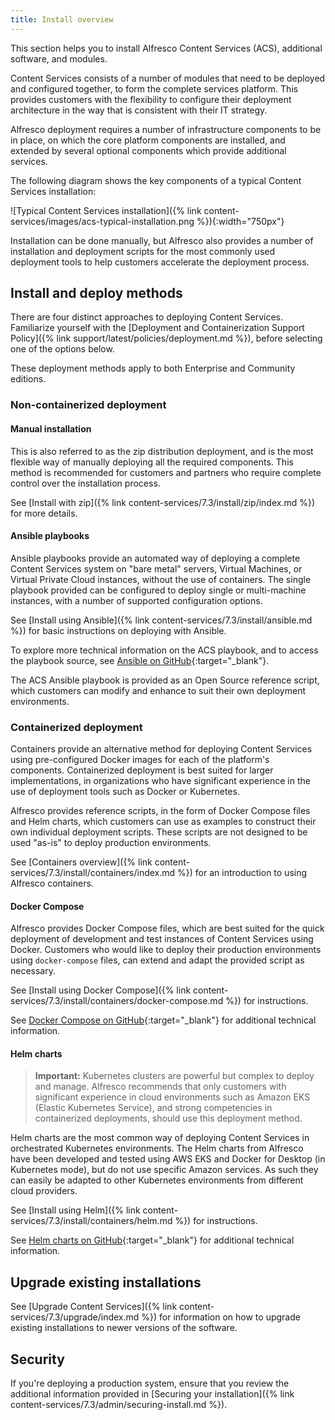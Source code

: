```yaml
---
title: Install overview
---
```


This section helps you to install Alfresco Content Services (ACS), additional software, and modules.

Content Services consists of a number of modules that need to be deployed and configured together, to form the complete services platform. This provides customers with the flexibility to configure their deployment architecture in the way that is consistent with their IT strategy.

Alfresco deployment requires a number of infrastructure components to be in place, on which the core platform components are installed, and extended by several optional components which provide additional services.

The following diagram shows the key components of a typical Content Services installation:

![Typical Content Services installation]({% link content-services/images/acs-typical-installation.png %}){:width="750px"}

Installation can be done manually, but Alfresco also provides a number of installation and deployment scripts for the most commonly used deployment tools to help customers accelerate the deployment process.

## Install and deploy methods

There are four distinct approaches to deploying Content Services. Familiarize yourself with the [Deployment and Containerization Support Policy]({% link support/latest/policies/deployment.md %}), before selecting one of the options below.

These deployment methods apply to both Enterprise and Community editions.

### Non-containerized deployment

#### Manual installation

This is also referred to as the zip distribution deployment, and is the most flexible way of manually deploying all the required components. This method is recommended for customers and partners who require complete control over the installation process.

See [Install with zip]({% link content-services/7.3/install/zip/index.md %}) for more details.

#### Ansible playbooks

Ansible playbooks provide an automated way of deploying a complete Content Services system on "bare metal" servers, Virtual Machines, or Virtual Private Cloud instances, without the use of containers. The single playbook provided can be configured to deploy single or multi-machine instances, with a number of supported configuration options.

See [Install using Ansible]({% link content-services/7.3/install/ansible.md %}) for basic instructions on deploying with Ansible.

To explore more technical information on the ACS playbook, and to access the playbook source, see [Ansible on GitHub](https://github.com/Alfresco/alfresco-ansible-deployment){:target="_blank"}.

The ACS Ansible playbook is provided as an Open Source reference script, which customers can modify and enhance to suit their own deployment environments.

### Containerized deployment

Containers provide an alternative method for deploying Content Services using pre-configured Docker images for each of the platform's components. Containerized deployment is best suited for larger implementations, in organizations who have significant experience in the use of deployment tools such as Docker or Kubernetes.

Alfresco provides reference scripts, in the form of Docker Compose files and Helm charts, which customers can use as examples to construct their own individual deployment scripts. These scripts are not designed to be used "as-is" to deploy production environments.

See [Containers overview]({% link content-services/7.3/install/containers/index.md %}) for an introduction to using Alfresco containers.

#### Docker Compose

Alfresco provides Docker Compose files, which are best suited for the quick deployment of development and test instances of Content Services using Docker. Customers who would like to deploy their production environments using `docker-compose` files, can extend and adapt the provided script as necessary.

See [Install using Docker Compose]({% link content-services/7.3/install/containers/docker-compose.md %}) for instructions.

See [Docker Compose on GitHub](https://github.com/Alfresco/acs-deployment/blob/master/docs/docker-compose/README.md){:target="_blank"} for additional technical information.

#### Helm charts

> **Important:** Kubernetes clusters are powerful but complex to deploy and manage. Alfresco recommends that only customers with significant experience in cloud environments such as Amazon EKS (Elastic Kubernetes Service), and strong competencies in containerized deployments, should use this deployment method.

Helm charts are the most common way of deploying Content Services in orchestrated Kubernetes environments. The Helm charts from Alfresco have been developed and tested using AWS EKS and Docker for Desktop (in Kubernetes mode), but do not use specific Amazon services. As such they can easily be adapted to other Kubernetes environments from different cloud providers.

See [Install using Helm]({% link content-services/7.3/install/containers/helm.md %}) for instructions.

See [Helm charts on GitHub](https://github.com/Alfresco/acs-deployment/blob/master/docs/helm/README.md){:target="_blank"} for additional technical information.

## Upgrade existing installations

See [Upgrade Content Services]({% link content-services/7.3/upgrade/index.md %}) for information on how to upgrade existing installations to newer versions of the software.

## Security

If you're deploying a production system, ensure that you review the additional information provided in [Securing your installation]({% link content-services/7.3/admin/securing-install.md %}).
